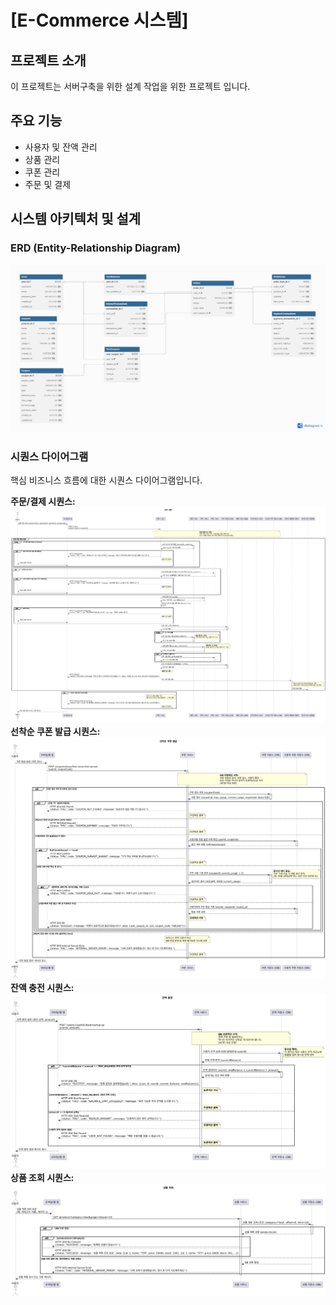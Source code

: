 # [E-Commerce 시스템]

## 프로젝트 소개

이 프로젝트는 서버구축을 위한 설계 작업을 위한 프로젝트 입니다.

## 주요 기능

* 사용자 및 잔액 관리
* 상품 관리
* 쿠폰 관리
* 주문 및 결제

## 시스템 아키텍처 및 설계

### ERD (Entity-Relationship Diagram)
![ERD 다이어그램](docs/erd/e-commerce-erd.png)

### 시퀀스 다이어그램

핵심 비즈니스 흐름에 대한 시퀀스 다이어그램입니다.

**주문/결제 시퀀스:**
![주문/결제 시퀀스 다이어그램 이미지](https://github.com/eodnjsdl-3254/server-java/blob/main/docs/sequence-diagram/%EC%A3%BC%EB%AC%B8_%EA%B2%B0%EC%A0%9C_%EC%8B%9C%ED%80%80%EC%8A%A4%EB%8B%A4%EC%9D%B4%EC%96%B4%EA%B7%B8%EB%9E%A8.png)
**선착순 쿠폰 발급 시퀀스:**
![선착순 쿠폰 발급 시퀀스](https://github.com/eodnjsdl-3254/server-java/blob/main/docs/sequence-diagram/%EC%84%A0%EC%B0%A9%EC%88%9C%EC%BF%A0%ED%8F%B0_%EB%B0%9C%EA%B8%89_%EC%8B%9C%ED%80%80%EC%8A%A4%EB%8B%A4%EC%9D%B4%EC%96%B4%EA%B7%B8%EB%9E%A8.png)
**잔액 충전 시퀀스:** 
![잔액 충전 시퀀스](https://github.com/eodnjsdl-3254/server-java/blob/main/docs/sequence-diagram/%EC%9E%94%EC%95%A1_%EC%B6%A9%EC%A0%84_%EC%8B%9C%ED%80%80%EC%8A%A4%EB%8B%A4%EC%9D%B4%EC%96%B4%EA%B7%B8%EB%9E%A8.png)
**상품 조회 시퀀스:**
![상품 조회 시퀀스](https://github.com/eodnjsdl-3254/server-java/blob/main/docs/sequence-diagram/%EC%83%81%ED%92%88_%EC%A1%B0%ED%9A%8C_%EC%8B%9C%ED%80%80%EC%8A%A4%EB%8B%A4%EC%9D%B4%EC%96%B4%EA%B7%B8%EB%9E%A8.png)
